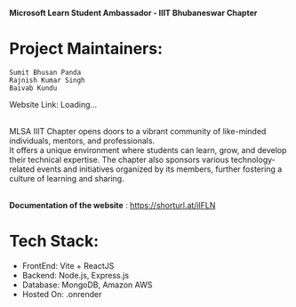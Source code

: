 **Microsoft Learn Student Ambassador - IIIT Bhubaneswar Chapter**
# Project Maintainers:
<a href="https://github.com/SumitPanda03" style="text-decoration: none;">`Sumit Bhusan Panda`</a> <br/>
<a href="https://github.com/rks-031/" style="text-decoration: none;">`Rajnish Kumar Singh`</a> <br/>
<a href="https://github.com/kundu-baivab" style="text-decoration: none;">`Baivab Kundu`</a> <br/>

Website Link: Loading...
<br/>
<br/>

MLSA IIIT Chapter opens doors to a vibrant community of like-minded individuals, mentors, and professionals. <br/> It offers a unique environment where students can learn, grow, and develop their technical expertise. The chapter also sponsors various technology-related events and initiatives organized by its members, further fostering a culture of learning and sharing.
<br/><br/>

**Documentation of the website** : https://shorturl.at/ilFLN

# Tech Stack:
<ul>
  <li>FrontEnd: Vite + ReactJS </li>
  <li>Backend: Node.js, Express.js </li>
  <li>Database: MongoDB, Amazon AWS </li>
  <li>Hosted On: .onrender</li>
</ul>
